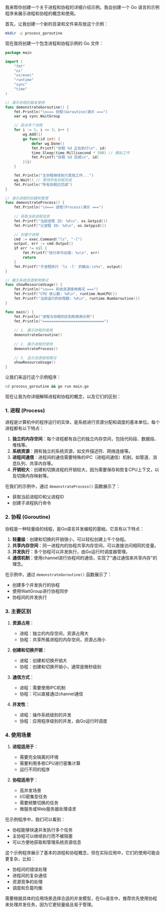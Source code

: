 我来帮你创建一个关于进程和协程的详细介绍示例。我会创建一个 Go 语言的示例程序来展示进程和协程的概念和使用。

首先，让我创建一个新的目录和文件来存放这个示例：

```bash
mkdir -p process_goroutine
```
现在我将创建一个包含进程和协程示例的 Go 文件：

```go
package main

import (
	"fmt"
	"os"
	"os/exec"
	"runtime"
	"sync"
	"time"
)

// 演示协程的基本使用
func demonstrateGoroutine() {
	fmt.Println("\n=== 协程(Goroutine)演示 ===")
	var wg sync.WaitGroup

	// 启动多个协程
	for i := 1; i <= 3; i++ {
		wg.Add(1)
		go func(id int) {
			defer wg.Done()
			fmt.Printf("协程 %d 正在执行\n", id)
			time.Sleep(time.Millisecond * 500) // 模拟工作
			fmt.Printf("协程 %d 完成\n", id)
		}(i)
	}

	fmt.Println("主协程继续执行其他工作...")
	wg.Wait() // 等待所有协程完成
	fmt.Println("所有协程已完成")
}

// 演示进程的创建和管理
func demonstrateProcess() {
	fmt.Println("\n=== 进程(Process)演示 ===")
	
	// 获取当前进程信息
	fmt.Printf("当前进程 ID: %d\n", os.Getpid())
	fmt.Printf("父进程 ID: %d\n", os.Getppid())

	// 创建子进程
	cmd := exec.Command("ls", "-l")
	output, err := cmd.Output()
	if err != nil {
		fmt.Printf("执行命令出错: %v\n", err)
		return
	}
	fmt.Printf("子进程执行 'ls -l' 的输出:\n%s", output)
}

// 展示系统资源使用情况
func showResourceUsage() {
	fmt.Println("\n=== 系统资源使用情况 ===")
	fmt.Printf("CPU 核心数: %d\n", runtime.NumCPU())
	fmt.Printf("当前运行的协程数: %d\n", runtime.NumGoroutine())
}

func main() {
	fmt.Println("进程与协程的区别和使用示例")
	fmt.Println("============================")
	
	// 1. 展示协程的使用
	demonstrateGoroutine()
	
	// 2. 展示进程的使用
	demonstrateProcess()
	
	// 3. 显示资源使用情况
	showResourceUsage()
}
```
让我们来运行这个示例程序：

```bash
cd process_goroutine && go run main.go
```
现在让我为你详细解释进程和协程的概念，以及它们的区别：

### 1. 进程 (Process)

进程是计算机中的程序运行的实体，是系统进行资源分配和调度的基本单位。每个进程都有以下特点：

1. **独立的内存空间**：每个进程都有自己的独立内存空间，包括代码段、数据段、堆栈等。
2. **系统资源**：拥有独立的系统资源，如文件描述符、网络连接等。
3. **进程间通信**：进程间的通信需要特殊的IPC（进程间通信）机制，如管道、消息队列、共享内存等。
4. **开销较大**：创建和切换进程的开销较大，因为需要保存和恢复CPU上下文，以及切换内存映射等。

在我们的示例中，通过 `demonstrateProcess()` 函数展示了：
- 获取当前进程ID和父进程ID
- 创建子进程执行命令

### 2. 协程 (Goroutine)

协程是一种轻量级的线程，是Go语言并发编程的基础。它具有以下特点：

1. **轻量级**：创建和切换的开销很小，可以轻松创建上千个协程。
2. **共享内存空间**：同一进程内的协程共享内存空间，可以直接访问相同的变量。
3. **并发执行**：多个协程可以并发执行，由Go运行时调度器管理。
4. **通信机制**：使用channel进行协程间的通信，实现了"通过通信来共享内存"的理念。

在示例中，通过 `demonstrateGoroutine()` 函数展示了：
- 创建多个并发执行的协程
- 使用WaitGroup进行协程同步
- 协程间的并发执行

### 3. 主要区别

1. **资源占用**：
   - 进程：独立的内存空间，资源占用大
   - 协程：共享所属进程的内存空间，资源占用小

2. **创建和切换开销**：
   - 进程：创建和切换开销大
   - 协程：创建和切换开销小，通常是微秒级别

3. **通信方式**：
   - 进程：需要使用IPC机制
   - 协程：可以直接通过channel通信

4. **并发性**：
   - 进程：操作系统级别的并发
   - 协程：应用程序级别的并发，由Go运行时调度

### 4. 使用场景

1. **进程适用于**：
   - 需要完全隔离的环境
   - 需要利用多核CPU进行密集计算
   - 运行不同的程序

2. **协程适用于**：
   - 高并发场景
   - I/O密集型任务
   - 需要频繁切换的任务
   - 微服务或Web服务器处理请求

在示例程序中，我们可以看到：
- 协程能够快速并发执行多个任务
- 主协程可以继续执行而不被阻塞
- 可以方便地获取和管理系统资源信息

这个示例程序展示了基本的进程和协程概念，但在实际应用中，它们的使用可能会更复杂，比如：
- 协程间的错误处理
- 进程间的复杂通信
- 资源竞争的处理
- 调度和负载均衡

需要根据具体的应用场景选择合适的并发模型，在Go语言中，推荐优先使用协程来处理并发任务，因为它更轻量级且易于管理。
